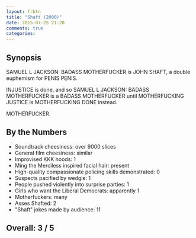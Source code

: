 ```yaml
---
layout: frbtn
title: "Shaft (2000)"
date: 2015-07-25 21:20
comments: true
categories:
---
```


## Synopsis

SAMUEL L JACKSON: BADASS MOTHERFUCKER is JOHN SHAFT, a double euphemism for PENIS PENIS.

INJUSTICE is done, and so SAMUEL L JACKSON: BADASS MOTHERFUCKER is a BADASS MOTHERFUCKER until MOTHERFUCKING JUSTICE is MOTHERFUCKING DONE instead.

MOTHERFUCKER.

## By the Numbers

* Soundtrack cheesiness: over 9000 slices
* General film cheesiness: similar
* Improvised KKK hoods: 1
* Ming the Merciless inspired facial hair: present
* High-quality compassionate policing skills demonstrated: 0
* Suspects pacified by wedgie: 1
* People pushed violently into surprise parties: 1
* Girls who want the Liberal Democrats: apparently 1
* Motherfuckers: many
* Asses Shafted: 2
* "Shaft" jokes made by audience: 11

## Overall: 3 / 5
